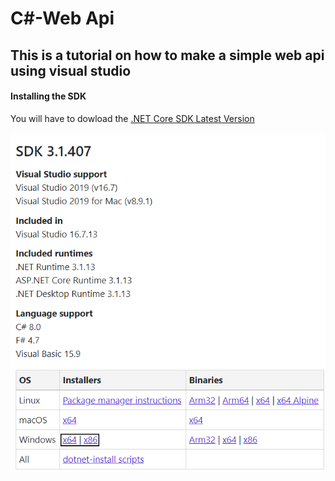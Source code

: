 # C#-Web Api

This is a tutorial on how to make a simple web api using visual studio
---

#### Installing the SDK
You will have to dowload the [.NET Core SDK Latest Version](https://dotnet.microsoft.com/download/dotnet/3.1)

![alt text](https://github.com/Flaudz/CSharp-Api/blob/master/Images/Sdk-Download.PNG "Download .NET Core SDK")
